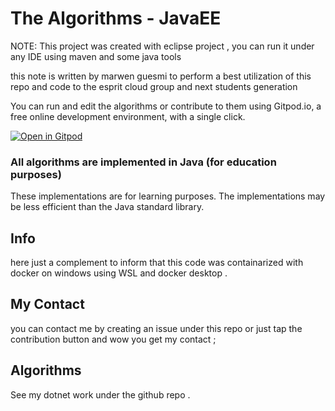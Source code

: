 # The Algorithms - JavaEE 


NOTE: This project was created with eclipse project , you can run it under any IDE using maven and some java tools 

this note is written by marwen guesmi to perform a best utilization of this repo and code to the esprit cloud group and next students generation 

You can run and edit the algorithms or contribute to them using Gitpod.io, a free online development environment, with a single click.

[![Open in Gitpod](https://gitpod.io/button/open-in-gitpod.svg)](https://gitpod.io/#https://github.com/TheAlgorithms/Java)


### All algorithms are implemented in Java (for education purposes)
These implementations are for learning purposes. The implementations may be less efficient than the Java standard library.

## Info
here just a complement to inform that this code was containarized with docker on windows using WSL and docker desktop .

## My Contact 
you can contact me by creating an issue under this repo or just tap the contribution button and wow you get my contact ;

## Algorithms
See my dotnet work under the github repo .
